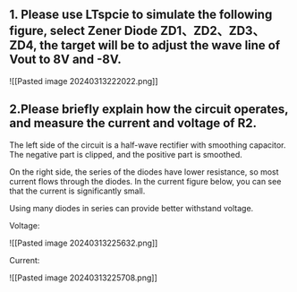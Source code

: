 ## 1. Please use LTspcie to simulate the following figure, select Zener Diode ZD1、ZD2、ZD3、ZD4, the target will be to adjust the wave line of Vout to 8V and -8V.

![[Pasted image 20240313222022.png]]

## 2.Please briefly explain how the circuit operates, and measure the current and voltage of R2.

The left side of the circuit is a half-wave rectifier with smoothing capacitor. The negative part is clipped, and the positive part is smoothed.

On the right side, the series of the diodes have lower resistance, so most current flows through the diodes. In the current figure below, you can see that the current is significantly small.

Using many diodes in series can provide better withstand voltage.

Voltage:

![[Pasted image 20240313225632.png]]

Current:

![[Pasted image 20240313225708.png]]